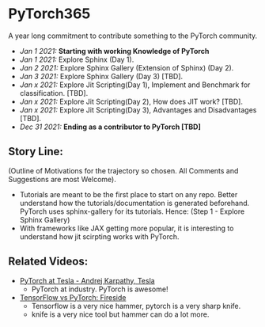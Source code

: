 # PyTorch365

A year long commitment to contribute something to the PyTorch community.
- *Jan 1 2021:* **Starting with working Knowledge of PyTorch**
- *Jan 1 2021:* Explore Sphinx (Day 1). 
- *Jan 2 2021:* Explore Sphinx Gallery (Extension of Sphinx) (Day 2). 
- *Jan 3 2021:* Explore Sphinx Gallery (Day 3) [TBD]. 
- *Jan x 2021:* Explore Jit Scripting(Day 1), Implement and Benchmark for classification. [TBD]. 
- *Jan x 2021:* Explore Jit Scripting(Day 2), How does JIT work? [TBD]. 
- *Jan x 2021:* Explore Jit Scripting(Day 3), Advantages and Disadvantages [TBD]. 
- *Dec 31 2021:* **Ending as a contributor to PyTorch [TBD]**


## Story Line:

(Outline of Motivations for the trajectory so chosen. All Comments and Suggestions are most Welcome). 
- Tutorials are meant to be the first place to start on any repo. Better understand how the tutorials/documentation is generated beforehand. PyTorch uses sphinx-gallery for its tutorials. Hence: (Step 1 - Explore Sphinx Gallery)
- With frameworks like JAX getting more popular, it is interesting to understand how jit scirpting works with PyTorch. 



## Related Videos: 

- [PyTorch at Tesla - Andrej Karpathy, Tesla](https://www.youtube.com/watch?v=oBklltKXtDE&t=24s)
    - PyTorch at industry. PyTorch is awesome! 
- [TensorFlow vs PyTorch: Fireside](https://www.youtube.com/watch?v=_Ir0ZLpFQWI)
    - Tensorflow is a very nice hammer, pytorch is a very sharp knife. 
    - knife is a very nice tool but hammer can do a lot more. 
    


